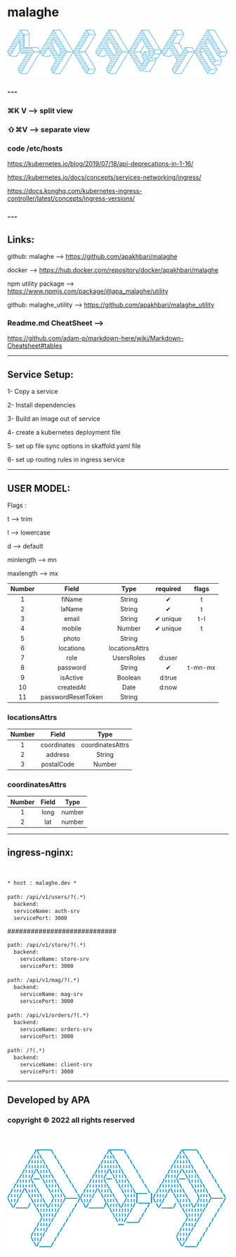 # malaghe

![ascii_malaghe.png](ascii_malaghe.png)

### ---

### ⌘K V --> split view

### ⇧⌘V --> separate view

### code /etc/hosts

https://kubernetes.io/blog/2019/07/18/api-deprecations-in-1-16/

https://kubernetes.io/docs/concepts/services-networking/ingress/

https://docs.konghq.com/kubernetes-ingress-controller/latest/concepts/ingress-versions/

### ---

## Links:

github: malaghe --> https://github.com/apakhbari/malaghe

docker --> https://hub.docker.com/repository/docker/apakhbari/malaghe

npm utility package --> https://www.npmjs.com/package/@apa_malaghe/utility

github: malaghe_utility --> https://github.com/apakhbari/malaghe_utility

### Readme.md CheatSheet -->

https://github.com/adam-p/markdown-here/wiki/Markdown-Cheatsheet#tables

---

## Service Setup:

1- Copy a service

2- Install dependencies

3- Build an image out of service

4- create a kubernetes deployment file

5- set up file sync options in skaffold.yaml file

6- set up routing rules in ingress service

---

## USER MODEL:

Flags :

t --> trim

l --> lowercase

d --> default

minlength --> mn

maxlength --> mx

| Number |       Field        |      Type      | required |  flags  |
| :----: | :----------------: | :------------: | :------: | :-----: |
|   1    |       fiName       |     String     |    ✔     |    t    |
|   2    |       laName       |     String     |    ✔     |    t    |
|   3    |       email        |     String     | ✔ unique |   t-l   |
|   4    |       mobile       |     Number     | ✔ unique |    t    |
|   5    |       photo        |     String     |          |         |
|   6    |     locations      | locationsAttrs |          |         |
|   7    |        role        |   UsersRoles   |  d:user  |         |
|   8    |      password      |     String     |    ✔     | t-mn-mx |
|   9    |      isActive      |    Boolean     |  d:true  |         |
|   10   |     createdAt      |      Date      |  d:now   |         |
|   11   | passwordResetToken |     String     |          |         |

### locationsAttrs

| Number |    Field    |       Type       |
| :----: | :---------: | :--------------: |
|   1    | coordinates | coordinatesAttrs |
|   2    |   address   |      String      |
|   3    | postalCode  |      Number      |

### coordinatesAttrs

| Number | Field |  Type  |
| :----: | :---: | :----: |
|   1    | long  | number |
|   2    |  lat  | number |

---

## ingress-nginx:

<br>

    * host : malaghe.dev *

    path: /api/v1/users/?(.*)
      backend:
      serviceName: auth-srv
      servicePort: 3000

############################

    path: /api/v1/store/?(.*)
      backend:
        serviceName: store-srv
        servicePort: 3000

    path: /api/v1/mag/?(.*)
      backend:
        serviceName: mag-srv
        servicePort: 3000

    path: /api/v1/orders/?(.*)
      backend:
        serviceName: orders-srv
        servicePort: 3000

    path: /?(.*)
      backend:
        serviceName: client-srv
        servicePort: 3000

---

## Developed by APA

### copyright © 2022 all rights reserved

<br>

![ascii_apa.png](ascii_apa.png)
